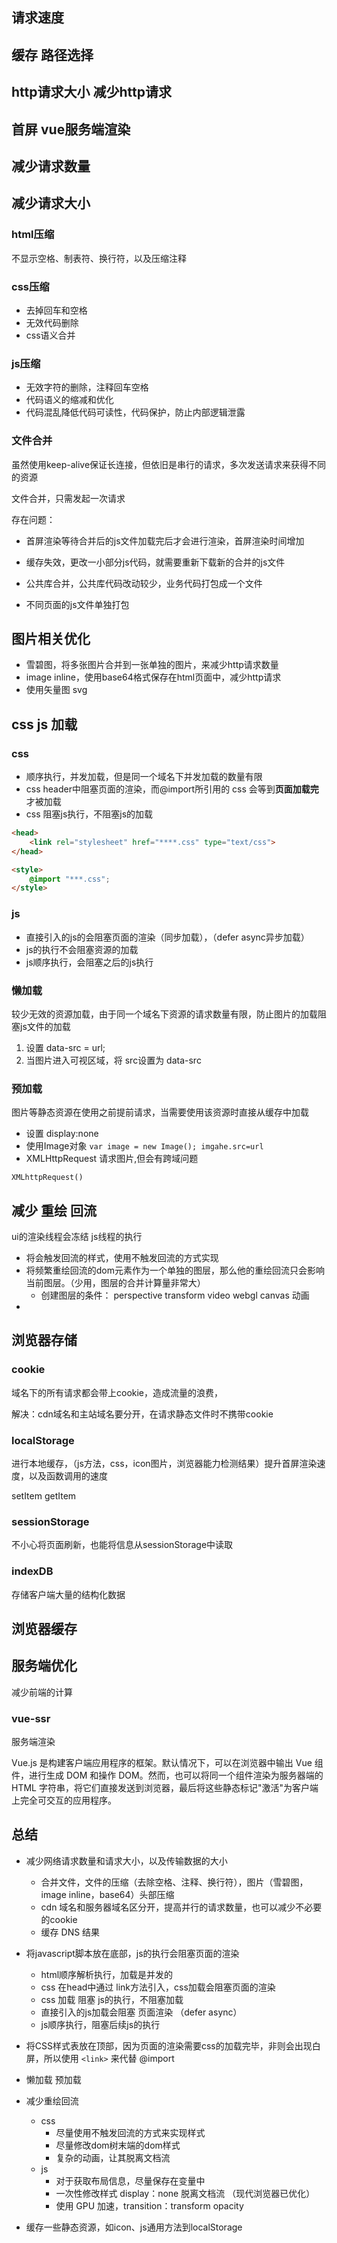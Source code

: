 ## 请求速度

## 缓存 路径选择

## http请求大小 减少http请求

## 首屏 vue服务端渲染


## 减少请求数量



## 减少请求大小
### html压缩
不显示空格、制表符、换行符，以及压缩注释

### css压缩
* 去掉回车和空格
* 无效代码删除
* css语义合并

### js压缩
* 无效字符的删除，注释回车空格
* 代码语义的缩减和优化 
* 代码混乱降低代码可读性，代码保护，防止内部逻辑泄露

### 文件合并
虽然使用keep-alive保证长连接，但依旧是串行的请求，多次发送请求来获得不同的资源

文件合并，只需发起一次请求

存在问题：
* 首屏渲染等待合并后的js文件加载完后才会进行渲染，首屏渲染时间增加
* 缓存失效，更改一小部分js代码，就需要重新下载新的合并的js文件

* 公共库合并，公共库代码改动较少，业务代码打包成一个文件
* 不同页面的js文件单独打包


## 图片相关优化
* 雪碧图，将多张图片合并到一张单独的图片，来减少http请求数量
* image inline，使用base64格式保存在html页面中，减少http请求
* 使用矢量图 svg

## css js 加载
### css
* 顺序执行，并发加载，但是同一个域名下并发加载的数量有限
* css header中阻塞页面的渲染，而@import所引用的 css 会等到**页面加载完**才被加载
* css 阻塞js执行，不阻塞js的加载
```html
<head>
    <link rel="stylesheet" href="****.css" type="text/css">
</head>

<style>
    @import "***.css";
</style>
```

### js
* 直接引入的js的会阻塞页面的渲染（同步加载），（defer async异步加载）
* js的执行不会阻塞资源的加载
* js顺序执行，会阻塞之后的js执行

### 懒加载 
较少无效的资源加载，由于同一个域名下资源的请求数量有限，防止图片的加载阻塞js文件的加载

1. 设置 data-src = url;
2. 当图片进入可视区域，将 src设置为 data-src

### 预加载
图片等静态资源在使用之前提前请求，当需要使用该资源时直接从缓存中加载

* 设置 display:none
* 使用Image对象 `var image = new Image(); imgahe.src=url`
* XMLHttpRequest 请求图片,但会有跨域问题
```
XMLhttpRequest()

```

## 减少 重绘 回流
ui的渲染线程会冻结 js线程的执行

* 将会触发回流的样式，使用不触发回流的方式实现
* 将频繁重绘回流的dom元素作为一个单独的图层，那么他的重绘回流只会影响当前图层。（少用，图层的合并计算量非常大）
    * 创建图层的条件： perspective transform video webgl canvas 动画 
* 

## 浏览器存储
### cookie
域名下的所有请求都会带上cookie，造成流量的浪费， 

解决：cdn域名和主站域名要分开，在请求静态文件时不携带cookie

### localStorage
进行本地缓存，（js方法，css，icon图片，浏览器能力检测结果）提升首屏渲染速度，以及函数调用的速度

setItem getItem

### sessionStorage
不小心将页面刷新，也能将信息从sessionStorage中读取

### indexDB
存储客户端大量的结构化数据

## 浏览器缓存


## 服务端优化
减少前端的计算

### vue-ssr
服务端渲染

Vue.js 是构建客户端应用程序的框架。默认情况下，可以在浏览器中输出 Vue 组件，进行生成 DOM 和操作 DOM。然而，也可以将同一个组件渲染为服务器端的 HTML 字符串，将它们直接发送到浏览器，最后将这些静态标记"激活"为客户端上完全可交互的应用程序。



## 总结
* 减少网络请求数量和请求大小，以及传输数据的大小
    * 合并文件，文件的压缩（去除空格、注释、换行符），图片（雪碧图，image inline，base64）头部压缩
    * cdn 域名和服务器域名区分开，提高并行的请求数量，也可以减少不必要的cookie
    * 缓存 DNS 结果
* 将javascript脚本放在底部，js的执行会阻塞页面的渲染
    * html顺序解析执行，加载是并发的
    * css 在head中通过 link方法引入，css加载会阻塞页面的渲染
    * css 加载 阻塞 js的执行，不阻塞加载
    * 直接引入的js加载会阻塞 页面渲染  （defer async）
    * js顺序执行，阻塞后续js的执行

* 将CSS样式表放在顶部，因为页面的渲染需要css的加载完毕，非则会出现白屏，所以使用 `<link>` 来代替 @import
* 懒加载 预加载
* 减少重绘回流
    * css 
        * 尽量使用不触发回流的方式来实现样式
        * 尽量修改dom树末端的dom样式
        * 复杂的动画，让其脱离文档流
    * js
        * 对于获取布局信息，尽量保存在变量中
        * 一次性修改样式 display：none 脱离文档流 （现代浏览器已优化）
        * 使用 GPU 加速，transition：transform opacity
* 缓存一些静态资源，如icon、js通用方法到localStorage